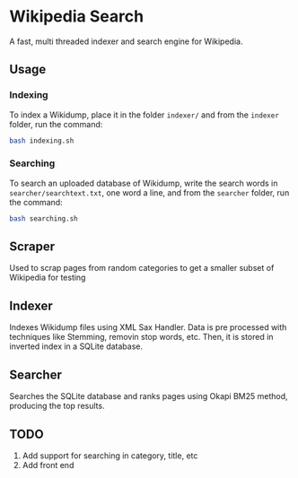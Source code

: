 # Wikipedia Search
A fast, multi threaded indexer and search engine for Wikipedia.

## Usage

### Indexing

To index a Wikidump, place it in the folder ```indexer/``` and from the ```indexer``` folder, run the command:

```bash
bash indexing.sh
```

### Searching

To search an uploaded database of Wikidump, write the search words in ```searcher/searchtext.txt```, one word a line, and from the ```searcher``` folder, run the command:

```bash
bash searching.sh
```

## Scraper

Used to scrap pages from random categories to get a smaller subset of Wikipedia for testing

## Indexer

Indexes Wikidump files using XML Sax Handler. Data is pre processed with techniques like Stemming, removin stop words, etc. Then, it is stored in inverted index in a SQLite database.

## Searcher

Searches the SQLite database and ranks pages using Okapi BM25 method, producing the top results.

## TODO

1. Add support for searching in category, title, etc
2. Add front end